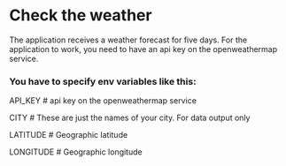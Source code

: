 # Check the weather

The application receives a weather forecast for five days.
For the application to work, you need to have an api key on the 
openweathermap service.

### You have to specify env variables like this:
API_KEY  # api key on the openweathermap service

CITY  # These are just the names of your city. For data output only

LATITUDE  # Geographic latitude

LONGITUDE  # Geographic longitude
